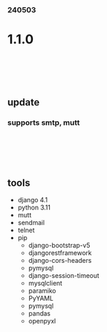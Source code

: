 ### 240503
# 1.1.0
### <br/><br/><br/>

## update
### supports smtp, mutt
### <br/><br/><br/>

## tools
- django 4.1
- python 3.11
- mutt
- sendmail
- telnet
- pip
  - django-bootstrap-v5
  - djangorestframework
  - django-cors-headers
  - pymysql
  - django-session-timeout
  - mysqlclient
  - paramiko
  - PyYAML
  - pymysql
  - pandas
  - openpyxl
